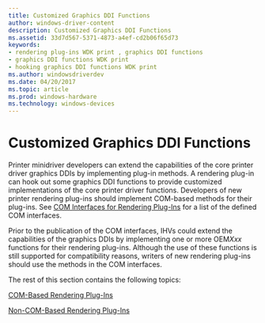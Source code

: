 ```yaml
---
title: Customized Graphics DDI Functions
author: windows-driver-content
description: Customized Graphics DDI Functions
ms.assetid: 33d7d567-5371-4873-a4ef-cd2b06f65d73
keywords:
- rendering plug-ins WDK print , graphics DDI functions
- graphics DDI functions WDK print
- hooking graphics DDI functions WDK print
ms.author: windowsdriverdev
ms.date: 04/20/2017
ms.topic: article
ms.prod: windows-hardware
ms.technology: windows-devices
---
```


# Customized Graphics DDI Functions





Printer minidriver developers can extend the capabilities of the core printer driver graphics DDIs by implementing plug-in methods. A rendering plug-in can hook out some graphics DDI functions to provide customized implementations of the core printer driver functions. Developers of new printer rendering plug-ins should implement COM-based methods for their plug-ins. See [COM Interfaces for Rendering Plug-Ins](com-interfaces-for-rendering-plug-ins.md) for a list of the defined COM interfaces.

Prior to the publication of the COM interfaces, IHVs could extend the capabilities of the graphics DDIs by implementing one or more OEM*Xxx* functions for their rendering plug-ins. Although the use of these functions is still supported for compatibility reasons, writers of new rendering plug-ins should use the methods in the COM interfaces.

The rest of this section contains the following topics:

[COM-Based Rendering Plug-Ins](com-based-rendering-plug-ins.md)

[Non-COM-Based Rendering Plug-Ins](non-com-based-rendering-plug-ins.md)

 

 




